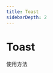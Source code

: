 ```yaml
---
title: Toast
sidebarDepth: 2
---
```

# Toast
使用方法

<ClientOnly>
  <toast-demo-1/>
  <toast-demo-2/>
  <toast-demo-3/>
</ClientOnly>